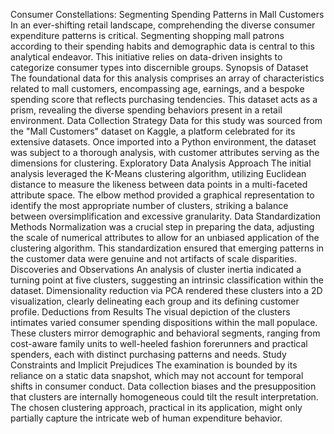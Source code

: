Consumer Constellations: Segmenting Spending Patterns in Mall Customers
In an ever-shifting retail landscape, comprehending the diverse consumer expenditure patterns is critical. Segmenting shopping mall patrons according to their spending habits and demographic data is central to this analytical endeavor. This initiative relies on data-driven insights to categorize consumer types into discernible groups.
Synopsis of Dataset
The foundational data for this analysis comprises an array of characteristics related to mall customers, encompassing age, earnings, and a bespoke spending score that reflects purchasing tendencies. This dataset acts as a prism, revealing the diverse spending behaviors present in a retail environment.
Data Collection Strategy
Data for this study was sourced from the "Mall Customers" dataset on Kaggle, a platform celebrated for its extensive datasets. Once imported into a Python environment, the dataset was subject to a thorough analysis, with customer attributes serving as the dimensions for clustering.
Exploratory Data Analysis Approach
The initial analysis leveraged the K-Means clustering algorithm, utilizing Euclidean distance to measure the likeness between data points in a multi-faceted attribute space. The elbow method provided a graphical representation to identify the most appropriate number of clusters, striking a balance between oversimplification and excessive granularity.
Data Standardization Methods
Normalization was a crucial step in preparing the data, adjusting the scale of numerical attributes to allow for an unbiased application of the clustering algorithm. This standardization ensured that emerging patterns in the customer data were genuine and not artifacts of scale disparities.
Discoveries and Observations
An analysis of cluster inertia indicated a turning point at five clusters, suggesting an intrinsic classification within the dataset. Dimensionality reduction via PCA rendered these clusters into a 2D visualization, clearly delineating each group and its defining customer profile.
Deductions from Results
The visual depiction of the clusters intimates varied consumer spending dispositions within the mall populace. These clusters mirror demographic and behavioral segments, ranging from cost-aware family units to well-heeled fashion forerunners and practical spenders, each with distinct purchasing patterns and needs.
Study Constraints and Implicit Prejudices
The examination is bounded by its reliance on a static data snapshot, which may not account for temporal shifts in consumer conduct. Data collection biases and the presupposition that clusters are internally homogeneous could tilt the result interpretation. The chosen clustering approach, practical in its application, might only partially capture the intricate web of human expenditure behavior.
